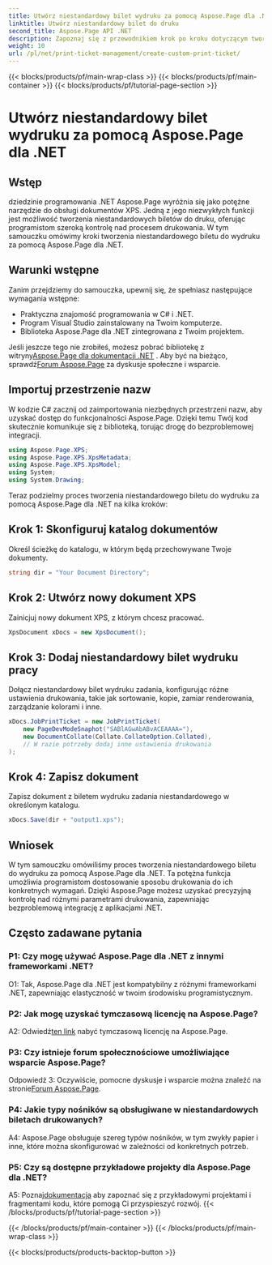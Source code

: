 ```yaml
---
title: Utwórz niestandardowy bilet wydruku za pomocą Aspose.Page dla .NET
linktitle: Utwórz niestandardowy bilet do druku
second_title: Aspose.Page API .NET
description: Zapoznaj się z przewodnikiem krok po kroku dotyczącym tworzenia niestandardowych biletów do druku za pomocą Aspose.Page dla .NET. Dostosuj swoje możliwości drukowania dzięki precyzyjnej kontroli.
weight: 10
url: /pl/net/print-ticket-management/create-custom-print-ticket/
---
```


{{< blocks/products/pf/main-wrap-class >}}
{{< blocks/products/pf/main-container >}}
{{< blocks/products/pf/tutorial-page-section >}}

# Utwórz niestandardowy bilet wydruku za pomocą Aspose.Page dla .NET

## Wstęp

dziedzinie programowania .NET Aspose.Page wyróżnia się jako potężne narzędzie do obsługi dokumentów XPS. Jedną z jego niezwykłych funkcji jest możliwość tworzenia niestandardowych biletów do druku, oferując programistom szeroką kontrolę nad procesem drukowania. W tym samouczku omówimy kroki tworzenia niestandardowego biletu do wydruku za pomocą Aspose.Page dla .NET.

## Warunki wstępne

Zanim przejdziemy do samouczka, upewnij się, że spełniasz następujące wymagania wstępne:

- Praktyczna znajomość programowania w C# i .NET.
- Program Visual Studio zainstalowany na Twoim komputerze.
- Biblioteka Aspose.Page dla .NET zintegrowana z Twoim projektem.

 Jeśli jeszcze tego nie zrobiłeś, możesz pobrać bibliotekę z witryny[Aspose.Page dla dokumentacji .NET](https://reference.aspose.com/page/net/) . Aby być na bieżąco, sprawdź[Forum Aspose.Page](https://forum.aspose.com/c/page/39) za dyskusje społeczne i wsparcie.

## Importuj przestrzenie nazw

W kodzie C# zacznij od zaimportowania niezbędnych przestrzeni nazw, aby uzyskać dostęp do funkcjonalności Aspose.Page. Dzięki temu Twój kod skutecznie komunikuje się z biblioteką, torując drogę do bezproblemowej integracji.

```csharp
using Aspose.Page.XPS;
using Aspose.Page.XPS.XpsMetadata;
using Aspose.Page.XPS.XpsModel;
using System;
using System.Drawing;
```

Teraz podzielmy proces tworzenia niestandardowego biletu do wydruku za pomocą Aspose.Page dla .NET na kilka kroków:

## Krok 1: Skonfiguruj katalog dokumentów

Określ ścieżkę do katalogu, w którym będą przechowywane Twoje dokumenty.

```csharp
string dir = "Your Document Directory";
```

## Krok 2: Utwórz nowy dokument XPS

Zainicjuj nowy dokument XPS, z którym chcesz pracować.

```csharp
XpsDocument xDocs = new XpsDocument();
```

## Krok 3: Dodaj niestandardowy bilet wydruku pracy

Dołącz niestandardowy bilet wydruku zadania, konfigurując różne ustawienia drukowania, takie jak sortowanie, kopie, zamiar renderowania, zarządzanie kolorami i inne.

```csharp
xDocs.JobPrintTicket = new JobPrintTicket(
    new PageDevModeSnaphot("SABlAGwAbABvACEAAAA="),
    new DocumentCollate(Collate.CollateOption.Collated),
    // W razie potrzeby dodaj inne ustawienia drukowania
);
```

## Krok 4: Zapisz dokument

Zapisz dokument z biletem wydruku zadania niestandardowego w określonym katalogu.

```csharp
xDocs.Save(dir + "output1.xps");
```

## Wniosek

W tym samouczku omówiliśmy proces tworzenia niestandardowego biletu do wydruku za pomocą Aspose.Page dla .NET. Ta potężna funkcja umożliwia programistom dostosowanie sposobu drukowania do ich konkretnych wymagań. Dzięki Aspose.Page możesz uzyskać precyzyjną kontrolę nad różnymi parametrami drukowania, zapewniając bezproblemową integrację z aplikacjami .NET.

## Często zadawane pytania

### P1: Czy mogę używać Aspose.Page dla .NET z innymi frameworkami .NET?

O1: Tak, Aspose.Page dla .NET jest kompatybilny z różnymi frameworkami .NET, zapewniając elastyczność w twoim środowisku programistycznym.

### P2: Jak mogę uzyskać tymczasową licencję na Aspose.Page?

 A2: Odwiedź[ten link](https://purchase.aspose.com/temporary-license/) nabyć tymczasową licencję na Aspose.Page.

### P3: Czy istnieje forum społecznościowe umożliwiające wsparcie Aspose.Page?

 Odpowiedź 3: Oczywiście, pomocne dyskusje i wsparcie można znaleźć na stronie[Forum Aspose.Page](https://forum.aspose.com/c/page/39).

### P4: Jakie typy nośników są obsługiwane w niestandardowych biletach drukowanych?

A4: Aspose.Page obsługuje szereg typów nośników, w tym zwykły papier i inne, które można skonfigurować w zależności od konkretnych potrzeb.

### P5: Czy są dostępne przykładowe projekty dla Aspose.Page dla .NET?

 A5: Poznaj[dokumentacja](https://reference.aspose.com/page/net/) aby zapoznać się z przykładowymi projektami i fragmentami kodu, które pomogą Ci przyspieszyć rozwój.
{{< /blocks/products/pf/tutorial-page-section >}}

{{< /blocks/products/pf/main-container >}}
{{< /blocks/products/pf/main-wrap-class >}}

{{< blocks/products/products-backtop-button >}}
